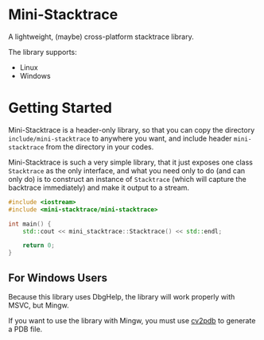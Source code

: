 # Mini-Stacktrace
A lightweight, (maybe) cross-platform stacktrace library.

The library supports:
* Linux
* Windows

# Getting Started
Mini-Stacktrace is a header-only library,
so that you can copy the directory `include/mini-stacktrace` to anywhere you want,
and include header `mini-stacktrace` from the directory in your codes.

Mini-Stacktrace is such a very simple library,
that it just exposes one class `Stacktrace` as the only interface,
and what you need only to do (and can only do) is to construct an instance of `Stacktrace` (which will capture the backtrace immediately)
and make it output to a stream.

```c++
#include <iostream>
#include <mini-stacktrace/mini-stacktrace>

int main() {
    std::cout << mini_stacktrace::Stacktrace() << std::endl;

    return 0;
}
```

## For Windows Users
Because this library uses DbgHelp, the library will work properly with MSVC, but Mingw.

If you want to use the library with Mingw, you must use [cv2pdb](https://github.com/rainers/cv2pdb) to generate a PDB file.
